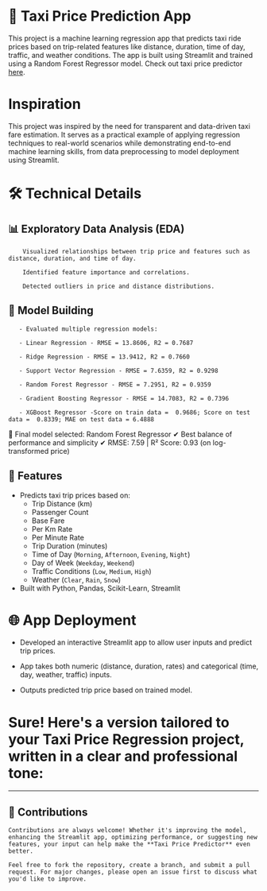 # 🚖 Taxi Price Prediction App

This project is a machine learning regression app that predicts taxi ride prices based on trip-related features like distance, duration, time of day, traffic, and weather conditions. The app is built using Streamlit and trained using a Random Forest Regressor model. Check out taxi price predictor [here](https://taxi-price-regression.streamlit.app/).

# Inspiration
This project was inspired by the need for transparent and data-driven taxi fare estimation. It serves as a practical example of applying regression techniques to real-world scenarios while demonstrating end-to-end machine learning skills, from data preprocessing to model deployment using Streamlit.

# 🛠️ Technical Details

## 📊 Exploratory Data Analysis (EDA)
        Visualized relationships between trip price and features such as distance, duration, and time of day.

        Identified feature importance and correlations.

        Detected outliers in price and distance distributions.

## 🤖 Model Building
       - Evaluated multiple regression models:

       - Linear Regression - RMSE = 13.8606, R2 = 0.7687

       - Ridge Regression - RMSE = 13.9412, R2 = 0.7660

       - Support Vector Regression - RMSE = 7.6359, R2 = 0.9298

       - Random Forest Regressor - RMSE = 7.2951, R2 = 0.9359

       - Gradient Boosting Regressor - RMSE = 14.7083, R2 = 0.7396

       - XGBoost Regressor -Score on train data =  0.9686; Score on test data =  0.8339; MAE on test data = 6.4888

 📌 Final model selected: Random Forest Regressor
 ✔ Best balance of performance and simplicity
 ✔ RMSE: 7.59 | R² Score: 0.93 (on log-transformed price)

## 📌 Features

- Predicts taxi trip prices based on:
  - Trip Distance (km)
  - Passenger Count
  - Base Fare
  - Per Km Rate
  - Per Minute Rate
  - Trip Duration (minutes)
  - Time of Day (`Morning`, `Afternoon`, `Evening`, `Night`)
  - Day of Week (`Weekday`, `Weekend`)
  - Traffic Conditions (`Low`, `Medium`, `High`)
  - Weather (`Clear`, `Rain`, `Snow`)
- Built with Python, Pandas, Scikit-Learn, Streamlit

# 🌐 App Deployment
  - Developed an interactive Streamlit app to allow user inputs and predict trip prices.

  - App takes both numeric (distance, duration, rates) and categorical (time, day, weather, traffic)  inputs.

  - Outputs predicted trip price based on trained model.

# Sure! Here's a version tailored to your **Taxi Price Regression** project, written in a clear and professional tone:

---

## 👥 Contributions

    Contributions are always welcome! Whether it's improving the model, enhancing the Streamlit app, optimizing performance, or suggesting new features, your input can help make the **Taxi Price Predictor** even better.

    Feel free to fork the repository, create a branch, and submit a pull request. For major changes, please open an issue first to discuss what you'd like to improve.












